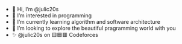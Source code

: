 - 👋 Hi, I’m @julic20s
- 👀 I’m interested in programming
- 🌱 I’m currently learning algorithm and software architecture
- 💞️ I’m looking to explore the beautiful pragramming world with you
- ✨ @julic20s on 🟨🟦🟥 Codeforces

<!---
julic20s/julic20s is a ✨ special ✨ repository because its `README.md` (this file) appears on your GitHub profile.
You can click the Preview link to take a look at your changes.
--->
